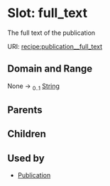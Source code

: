
# Slot: full_text


The full text of the publication

URI: [recipe:publication__full_text](http://w3id.org/ontogpt/recipe/publication__full_text)


## Domain and Range

None &#8594;  <sub>0..1</sub> [String](types/String.md)

## Parents


## Children


## Used by

 * [Publication](Publication.md)

